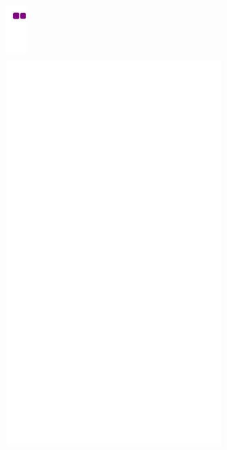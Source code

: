 
![snake gif](https://github.com/anaj00/anaj00/blob/output/github-contribution-grid-snake.gif)

<p align="center"><img src="/github-metrics.svg" alt="Metrics" width="500"></p>
